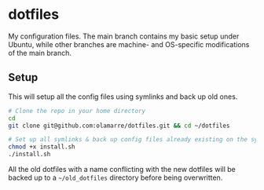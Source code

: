 # dotfiles

My configuration files. The main branch contains my basic setup under Ubuntu, while other branches are machine- and OS-specific modifications of the main branch.

## Setup

This will setup all the config files using symlinks and back up old ones.

```sh
# Clone the repo in your home directory
cd
git clone git@github.com:olamarre/dotfiles.git && cd ~/dotfiles

# Set up all symlinks & back up config files already existing on the system
chmod +x install.sh
./install.sh
```

All the old dotfiles with a name conflicting with the new dotfiles will be backed up to a `~/old_dotfiles` directory before being overwritten.


